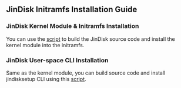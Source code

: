 ## JinDisk Initramfs Installation Guide

### JinDisk Kernel Module & Initramfs Installation

You can use the [script](./install-kernel-module.sh) to build the JinDisk source code and install the kernel module into the initramfs.

### JinDisk User-space CLI Installation

Same as the kernel module, you can build source code and install jindisksetup CLI using this [script](./install-user-cli.sh).
